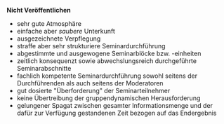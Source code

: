 **Nicht Veröffentlichen**

- sehr gute Atmosphäre
- einfache aber *saubere* Unterkunft
- ausgezeichnete Verpflegung
- straffe aber sehr strukturiere Seminardurchführung
- abgestimmte und ausgewogene Seminarblöcke bzw. -einheiten
- zeitlich konsequenzt sowie abwechslungsreich durchgeführte Seminarabschnitte
- fachlich kompetente Seminardurchführung sowohl seitens der Durchführenden als auch seitens der Moderatoren
- gut dosierte "Überforderung" der Seminarteilnehmer
- keine Übertreibung der gruppendynamischen Herausforderung
- gelungener Spagat zwischen gesamter Informationsmenge und der dafür zur Verfügung gestandenen Zeit bezogen auf das Endergebnis